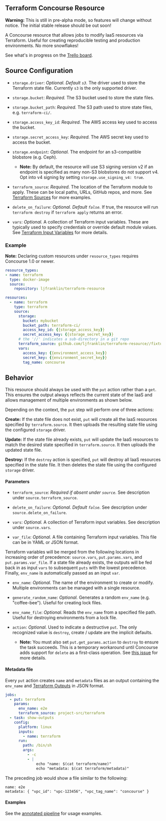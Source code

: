 ## Terraform Concourse Resource

**Warning:** This is still in pre-alpha mode, so features will change without notice. The initial stable release should be out soon!

A Concourse resource that allows jobs to modify IaaS resources via Terraform.
Useful for creating reproducible testing and production environments. No more snowflakes!

See what's in progress on the [Trello board](https://trello.com/b/s06sLNwc/terraform-resource).

## Source Configuration

* `storage.driver`: *Optional. Default `s3`.* The driver used to store the Terraform state file. Currently `s3` is the only supported driver.

* `storage.bucket`: *Required.* The S3 bucket used to store the state files.

* `storage.bucket_path`: *Required.* The S3 path used to store state files, e.g. `terraform-ci/`.

* `storage.access_key_id`: *Required.* The AWS access key used to access the bucket.

* `storage.secret_access_key`: *Required.* The AWS secret key used to access the bucket.

* `storage.endpoint`: *Optional.* The endpoint for an s3-compatible blobstore (e.g. Ceph).
  * **Note:** By default, the resource will use S3 signing version v2 if an endpoint is specified as many non-S3 blobstores do not support v4.
    Opt into v4 signing by setting `storage.use_signing_v4: true`.

* `terraform_source`: *Required.* The location of the Terraform module to apply.
These can be local paths, URLs, GitHub repos, and more.
See [Terraform Sources](https://www.terraform.io/docs/modules/sources.html) for more examples.

* `delete_on_failure`: *Optional. Default `false`.* If true, the resource will run `terraform destroy` if `terraform apply` returns an error.

* `vars`: *Optional.* A collection of Terraform input variables.
These are typically used to specify credentials or override default module values.
See [Terraform Input Variables](https://www.terraform.io/intro/getting-started/variables.html) for more details.

### Example

**Note:** Declaring custom resources under `resource_types` requires Concourse 1.0 or newer.

```yaml
resource_types:
- name: terraform
  type: docker-image
  source:
    repository: ljfranklin/terraform-resource

resources:
  - name: terraform
    type: terraform
    source:
      storage:
        bucket: mybucket
        bucket_path: terraform-ci/
        access_key_id: {{storage_access_key}}
        secret_access_key: {{storage_secret_key}}
      # the '//' indicates a sub-directory in a git repo
      terraform_source: github.com/ljfranklin/terraform-resource//fixtures/aws
      vars:
        access_key: {{environment_access_key}}
        secret_key: {{environment_secret_key}}
        tag_name: concourse
```

## Behavior

This resource should always be used with the `put` action rather than a `get`.
This ensures the output always reflects the current state of the IaaS and allows management of multiple environments as shown below.

Depending on the context, the `put` step will perform one of three actions:

**Create:**
If the state file does not exist, `put` will create all the IaaS resources specified by `terraform.source`.
It then uploads the resulting state file using the configured `storage` driver.

**Update:**
If the state file already exists, `put` will update the IaaS resources to match the desired state specified in `terraform.source`.
It then uploads the updated state file.

**Destroy:**
If the `destroy` action is specified, `put` will destroy all IaaS resources specified in the state file.
It then deletes the state file using the configured `storage` driver.

#### Parameters

* `terraform_source`: *Required if absent under `source`.* See description under `source.terraform_source`.

* `delete_on_failure`: *Optional. Default `false`.* See description under `source.delete_on_failure`.

* `vars`: *Optional.* A collection of Terraform input variables. See description under `source.vars`.

* `var_file`: *Optional.* A file containing Terraform input variables. This file can be in YAML or JSON format.

Terraform variables will be merged from the following locations in increasing order of precedence: `source.vars`, `put.params.vars`, and `put.params.var_file`. If a state file already exists, the outputs will be fed back in as input `vars` to subsequent `puts` with the lowest precedence.
Finally, `env_name` is automatically passed as an input `var`.

* `env_name`: *Optional.* The name of the environment to create or modify. Multiple environments can be managed with a single resource.

* `generate_random_name`: *Optional.* Generates a random `env_name` (e.g. "coffee-bee"). Useful for creating lock files.

* `env_name_file`: *Optional.* Reads the `env_name` from a specified file path. Useful for destroying environments from a lock file.

* `action`: *Optional.* Used to indicate a destructive `put`. The only recognized value is `destroy`, create / update are the implicit defaults.

  * **Note:** You must also set `put.get_params.action` to `destroy` to ensure the task succeeds. This is a temporary workaround until Concourse adds support for `delete` as a first-class operation. See [this issue](https://github.com/concourse/concourse/issues/362) for more details.

#### Metadata file

Every `put` action creates `name` and `metadata` files as an output containing the `env_name` and [Terraform Outputs](https://www.terraform.io/intro/getting-started/outputs.html) in JSON format.

```yaml
jobs:
  - put: terraform
    params:
      env_name: e2e
      terraform_source: project-src/terraform
  - task: show-outputs
    config:
      platform: linux
      inputs:
        - name: terraform
      run:
        path: /bin/sh
        args:
          - -c
          - |
              echo "name: $(cat terraform/name)"
              echo "metadata: $(cat terraform/metadata)"
```

The preceding job would show a file similar to the following:

```
name: e2e
metadata: { "vpc_id": "vpc-123456", "vpc_tag_name": "concourse" }
```

#### Examples

See the [annotated pipeline](ci/pipeline.yml) for usage examples.
